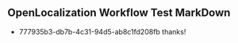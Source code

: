 ## OpenLocalization Workflow Test MarkDown
* 777935b3-db7b-4c31-94d5-ab8c1fd208fb 
thanks!<!--HONumber=Mar16_HO3-->
